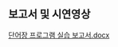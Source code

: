 
## 보고서 및 시연영상
[단어장 프로그램 실습 보고서.docx](https://github.com/lee-june-young/vocabulary_program/files/8146722/default.docx)

